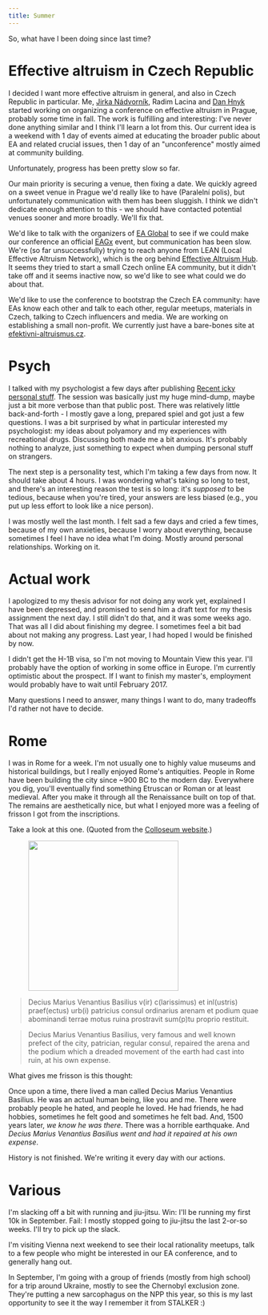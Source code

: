 ```yaml
---
title: Summer
---
```


So, what have I been doing since last time?

Effective altruism in Czech Republic
===

I decided I want more effective altruism in general, and also in Czech Republic
in particular.
Me, [Jirka Nádvorník][jirka], Radim Lacina and [Dan Hnyk][dan] started working
on organizing a conference on effective altruism in Prague, probably some time
in fall. The work is fulfilling and interesting: I've never done anything
similar and I think I'll learn a lot from this.
Our current idea is a weekend with 1 day of events aimed at educating the
broader public about EA and related crucial issues, then 1 day of an
"unconference" mostly aimed at community building.

Unfortunately, progress has been pretty slow so far.

Our main priority is securing a venue, then fixing a date.
We quickly agreed on a sweet venue in Prague we'd really like to have (Paralelní
polis), but unfortunately communication with them has been sluggish.
I think we didn't dedicate enough attention to this - we should have
contacted potential venues sooner and more broadly. We'll fix that.

We'd like to talk with the organizers of [EA Global][eag] to see if we could
make our conference an official [EAGx][eagx] event, but communication has been
slow. We're (so far unsuccessfully) trying to reach anyone from LEAN (Local
Effective Altruism Network), which is the org behind
[Effective Altruism Hub][ea-hub].
It seems they tried to start a small Czech online EA community, but it didn't
take off and it seems inactive now, so we'd like to see what could we do about
that.

We'd like to use the conference to bootstrap the Czech EA community:
have EAs know each other and talk to each other, regular meetups, materials in
Czech, talking to Czech influencers and media.
We are working on establishing a small non-profit.
We currently just have a bare-bones site at [efektivni-altruismus.cz][eacz].

Psych
===

I talked with my psychologist a few days after publishing [Recent icky personal stuff][rips].
The session was basically just my huge mind-dump, maybe just a bit more verbose
than that public post.  There was relatively little back-and-forth - I mostly
gave a long, prepared spiel and got just a few questions. I was a bit surprised
by what in particular interested my psychologist: my ideas about polyamory and
my experiences with recreational drugs. Discussing both made me a bit anxious.
It's probably nothing to analyze, just something to expect when dumping
personal stuff on strangers.

The next step is a personality test, which I'm taking a few days from now.
It should take about 4 hours. I was wondering what's taking so long to test,
and there's an interesting reason the test is so long: it's *supposed* to be
tedious, because when you're tired, your answers are less biased (e.g., you put
up less effort to look like a nice person).

I was mostly well the last month. I felt sad a few days and cried a few times,
because of my own anxieties, because I worry about everything, because
sometimes I feel I have no idea what I'm doing. Mostly around personal
relationships. Working on it.

Actual work
===

I apologized to my thesis advisor for not doing any work yet, explained I have
been depressed, and promised to send him a draft text for my thesis assignment
the next day. I still didn't do that, and it was some weeks ago.
That was all I did about finishing my degree.
I sometimes feel a bit bad about not making any progress. Last year, I had
hoped I would be finished by now.

I didn't get the H-1B visa, so I'm not moving to Mountain View this year.
I'll probably have the option of working in some office in Europe.
I'm currently optimistic about the prospect.
If I want to finish my master's, employment would probably have to wait
until February 2017.

Many questions I need to answer, many things I want to do, many tradeoffs I'd
rather not have to decide.

Rome
===

I was in Rome for a week. I'm not usually one to highly value museums and
historical buildings, but I really enjoyed Rome's antiquities. People in Rome
have been building the city since ~900 BC to the modern day.
Everywhere you dig, you'll eventually find something Etruscan or Roman or at
least medieval. After you make it through all the Renaissance built on top of
that.
The remains are aesthetically nice, but what I enjoyed more was a feeling of
frisson I got from the inscriptions.

Take a look at this one. (Quoted from the [Colloseum website][colloseum].)

<figure>
<img src="/2016-07-14-colloseum-inscription.jpg" style="width: 300px;">
</figure>

<blockquote>
Decius Marius Venantius Basilius v(ir) c(larissimus) et inl(ustris)
praef(ectus) urb(i) patricius consul ordinarius arenam et podium quae
abominandi terrae motus ruina prostravit sum(p)tu proprio restituit.
</blockquote>

<blockquote>
Decius Marius Venantius Basilius, very famous and well known prefect of the
city, patrician, regular consul, repaired the arena and the podium which
a dreaded movement of the earth had cast into ruin, at his own expense.
</blockquote>

What gives me frisson is this thought:

Once upon a time, there lived a man called Decius Marius Venantius Basilius.
He was an actual human being, like you and me.
There were probably people he hated, and people he loved.
He had friends, he had hobbies, sometimes he felt good and sometimes he felt
bad.
And, 1500 years later, <i>we know he was there</i>.
There was a horrible earthquake. And <i>Decius Marius Venantius Basilius
went and had it repaired at his own expense</i>.

History is not finished. We're writing it every day with our actions.

Various
===

I'm slacking off a bit with running and jiu-jitsu. Win: I'll be running my
first 10k in September. Fail: I mostly stopped going to jiu-jitsu the last
2-or-so weeks. I'll try to pick up the slack.

I'm visiting Vienna next weekend to see their local rationality meetups, talk
to a few people who might be interested in our EA conference, and to generally
hang out.

In September, I'm going with a group of friends (mostly from high school) for a
trip around Ukraine, mostly to see the Chernobyl exclusion zone. They're putting
a new sarcophagus on the NPP this year, so this is my last opportunity to see
it the way I remember it from STALKER :)



[rips]: /posts/2016-06-18-recent-icky-personal-stuff.html
[jirka]: http://nadvornik.org
[dan]: http://danielhnyk.cz/
[eag]: http://eaglobal.org/
[eagx]: http://eaglobal.org/eagx
[ea-hub]: https://eahub.org/groups
[eacz]: http://efektivni-altruismus.cz/
[colloseum]: http://www.the-colosseum.net/history/inscriptiones_en.htm

